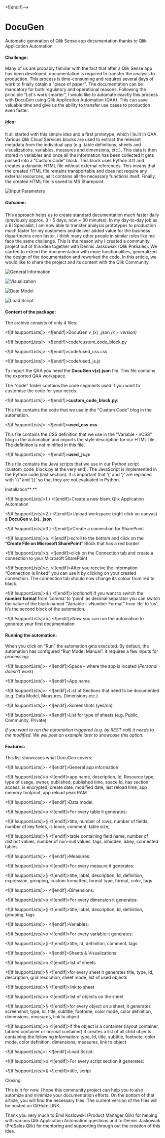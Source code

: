 

<![endif]-->

# DocuGen

Automatic generation of Qlik Sense app documentation thanks to Qlik Application Automation

#### Challenge:

Many of us are probably familiar with the fact that after a Qlik Sense app has been developed, documentation is required to transfer the analysis to production. This process is time-consuming and requires several days of work to finally obtain a "piece of paper". The documentation can be mandatory for both regulatory and operational reasons. Following the principle “Let's work smarter”, I would like to automate exactly this process with DocuGen using Qlik Application Automation (QAA). This can save valuable time and give us the ability to transfer use cases to production even faster.

##### Idea:

It all started with this simple idea and a first prototype, which I built in QAA. Various Qlik Cloud Services blocks are used to extract the relevant metadata from the individual app (e.g. table definitions, sheets and visualizations, variables, measures and dimensions, etc.). This data is then stored in variables and once all the information has been collected it gets passed into a “Custom Code” block. This block uses Python 3.11 and creates a dynamic HTML file without external references.  This means that the created HTML file remains transportable and does not require any external resources, as it contains all the necessary functions itself. Finally, the created HTML file is saved to MS Sharepoint.

![Input Parameters](/screenshots/pic1.png)

##### Outcome:

This approach helps us to create standard documentation much faster daily (previously approx. 3 - 5 days; now ~ 30 minutes). In my day-to-day job as a BI Specialist, I am now able to transfer analysis prototypes to production much faster for my customers and deliver added value for the business departments even faster.  I think many other people in similar roles like me face the same challenge. This is the reason why I created a community project out of this idea together with Dennis Jaskowiak (Qlik PreSales). We started to extend the documentation with more functionalities, generalized the design of the documentation and reworked the code. In this article, we would like to share the project and its content with the Qlik Community.

![General Information](screenshots/pic2.png)

![Visualization](screenshots/pic3.png)

![Data Model](screenshots/pic4.png)

![Load Script](screenshots/pic5.png)

#### Content of the package:

The archive consists of only 4 files:

<![if !supportLists]>· <![endif]>DocuGen v_(x)_.json _(x = version)_

<![if !supportLists]>· <![endif]>code/custom_code_block.py

<![if !supportLists]>· <![endif]>code/used_css.css

<![if !supportLists]>· <![endif]>code/used_js.js

To import the QAA you need the **DocuGen v(x).json** file. This file contains the exported QAA workspace.

The "code" folder contains the code segments used if you want to customise the code for your needs.

<![if !supportLists]>· <![endif]>**custom_code_block.py:**

This file contains the code that we use in the "Custom Code" blog in the automation.

<![if !supportLists]>· <![endif]>**used_css.css**

This file contains the CSS definition that we use in the "Variable - vCSS" blog in the automation and imports the style description for our HTML file. The definition is not minified in this file.

<![if !supportLists]>· <![endif]>**used_js.js**

This file contains the Java scripts that we use in our Python script (custom_code_block.py at the very end). The JavaScript is implemented in the Python code (last <script></script> section). It is important that ‘{’ and ‘}’ are replaced with ‘{{’ and ‘}}’ so that they are not evaluated in Python.

Installation**:**

<![if !supportLists]>1.) <![endif]>Create a new blank Qlik Application Automation

<![if !supportLists]>2.) <![endif]>Upload workspace (right click on canvas) à **DocuGen v_(x)_.json**

<![if !supportLists]>3.) <![endif]>Create a connection for SharePoint

<![if !supportLists]>a. <![endif]>scroll to the bottom and click on the “**Create File on Microsoft SharePoint**” Block that has a red border

<![if !supportLists]>b. <![endif]>click on the Connection tab and create a connection to your Microsoft SharePoint

<![if !supportLists]>c. <![endif]>After you receive the information “Connection is linked” you can use it by clicking on your created connection. The connection tab should now change its colour from red to black.

<![if !supportLists]>4.) <![endif]>(_optional_) If you want to switch the **number format** from ‘comma’ to ‘point’ as decimal separator you can switch the value of the block named “Variable – vNumber Format” from ‘de’ to ‘us’. It’s the second block of the automation.

<![if !supportLists]>5.) <![endif]>Now you can run the automation to generate your first documentation

#### Running the automation:

When you click on “Run” the automation gets executed. By default, the automation has configured “Run Mode: Manual”. It requires a few inputs for processing:

<![if !supportLists]>- <![endif]>Space – where the app is located (_Personal doesn’t work_)

<![if !supportLists]>- <![endif]>App name

<![if !supportLists]>- <![endif]>List of Sections that need to be documented (e.g. Data Model, Measures, Dimensions etc.)

<![if !supportLists]>- <![endif]>Screenshots (yes/no)

<![if !supportLists]>- <![endif]>List for type of sheets (e.g. Public, Community, Private)

_If you want to run the automation triggered (e.g. by REST call) it needs to me modified. We will post an example later to showcase this option._

  

#### Features:

This list showcases what DocuGen covers:

<![if !supportLists]>- <![endif]>General app information:

<![if !supportLists]>o <![endif]>app name, description, Id, Resource type, type of usage, owner, published, published time, space Id, has section access, is encrypted, create date, modified date, last reload time, app memory footprint, app reload peak RAM

<![if !supportLists]>- <![endif]>Data model:

<![if !supportLists]>o <![endif]>For every table it generates:

<![if !supportLists]>§ <![endif]>title, number of rows, number of fields, number of key fields, is loose, comment, table size,

<![if !supportLists]>§ <![endif]>table containing field name, number of distinct values, number of non-null values, tags, ishidden, iskey, connected tables

<![if !supportLists]>- <![endif]>Measures:

<![if !supportLists]>o <![endif]>For every measure it generates:

<![if !supportLists]>§ <![endif]>title, label, description, Id, definition, expression, grouping, custom formatted, format type, format, color, tags

<![if !supportLists]>- <![endif]>Dimensions:

<![if !supportLists]>o <![endif]>For every dimension it generates:

<![if !supportLists]>§ <![endif]>title, label, description, Id, definition, grouping, tags

<![if !supportLists]>- <![endif]>Variables:

<![if !supportLists]>o <![endif]>For every variable it generates:

<![if !supportLists]>§ <![endif]>title, Id, definition, comment, tags

<![if !supportLists]>- <![endif]>Sheets & Visualizations:

<![if !supportLists]>o <![endif]>list of sheets

<![if !supportLists]>§ <![endif]>for every sheet it generates title, type, Id, description, grid resolution, sheet mode, list of used objects

<![if !supportLists]>§ <![endif]>link to sheet

<![if !supportLists]>o <![endif]>list of objects on the sheet

<![if !supportLists]>§ <![endif]>for every object on a sheet, it generates screenshot, type, Id, title, subtitle, footnote, color mode, color definition, dimensions, measures, link to object

<![if !supportLists]>o <![endif]>if the object is a container (layout container, tabbed container or normal container) it creates a list of all child objects containing the following information: type, Id, title, subtitle, footnote, color mode, color definition, dimensions, measures, link to object

<![if !supportLists]>- <![endif]>Load Script:

<![if !supportLists]>o <![endif]>For every script section it generates:

<![if !supportLists]>§ <![endif]>title, script

Closing:

This is it for now. I hope this community project can help you to also automize and minimize your documentation efforts. On the bottom of that article, you will find the necessary files. The current version of the files will be hosted on GitHub: LINK

Thank you very much to Emil Koslowski (Product Manager Qlik) for helping with various Qlik Application Automation questions and to Dennis Jaskowiak (PreSales Qlik) for mentoring and supporting through out the creation of this idea.
